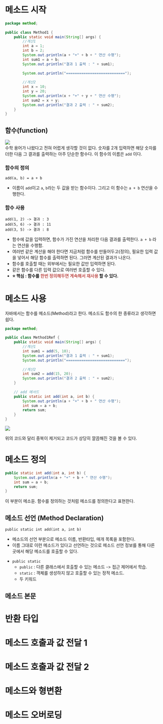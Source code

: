 # 메소드 시작
```java
package method;  
  
public class Method1 {  
    public static void main(String[] args) {  
        //계산1  
        int a = 1;  
        int b = 2;  
        System.out.println(a + "+" + b + " 연산 수행");  
        int sum1 = a + b;  
        System.out.println("결과 1 출력 : " + sum1);  
  
        System.out.println("===========================");  
  
        //계산2  
        int x = 10;  
        int y = 20;  
        System.out.println(x + "+" + y + " 연산 수행");  
        int sum2 = x + y;  
        System.out.println("결과 2 출력 : " + sum2);  
    }  
}
```

## 함수(function)
![](https://i.imgur.com/reEts5J.png) <br>
수학 용어가 나왔다고 전혀 어렵게 생각할 것이 없다. 숫자를 2개 입력하면 해당 숫자를 더한 다음 그 결과를 출력하는 아주 단순한 함수다. 이 함수의 이름은 `add` 이다.

### 함수의 정의
`add(a, b) = a + b`
- 이름이 `add`이고 `a`, `b`라는 두 값을 받는 함수이다. 그리고 이 함수는 `a + b` 연산을 수행한다.
### 함수 사용
``` text
add(1, 2) -> 결과 : 3
add(5, 6) -> 결과 : 11
add(3, 5) -> 결과 : 8
```
- 함수에 값을 입력하면, 함수가 가진 연산을 처리한 다음 결과를 출력한다. `a + b` 라는 연산을 수행함.
- 여러번 같은 계산을 해야 한다면 지금처럼 함수를 만들어두고(정의), 필요한 입력 값을 넣어서 해당 함수를 출력하면 된다. 그러면 계산된 결과가 나온다.
- 함수를 호출할 때는 외부에서는 필요한 값만 입력하면 된다.
- 같은 함수를 다른 입력 값으로 여러번 호출할 수 있다.
- **⭐️ 핵심 : 함수를 <font color="#c0504d">한번 정의해두면 계속해서 재사용</font> 할 수 있다.**

# 메소드 사용
자바에서는 함수를 메소드(Method)라고 한다. 메소드도 함수의 한 종류라고 생각하면 쉽다.

```java
package method;  
  
public class Method1Ref {  
    public static void main(String[] args) {  
        //계산1  
        int sum1 = add(5, 10);  
        System.out.println("결과 1 출력 : " + sum1);  
        System.out.println("===========================");  
  
        //계산2  
        int sum2 = add(15, 20);  
        System.out.println("결과 2 출력 : " + sum2);  
    }  
    
    // add 메서드  
    public static int add(int a, int b) {  
        System.out.println(a + "+" + b + " 연산 수행");  
        int sum = a + b;  
        return sum;  
    }  
}
```

![](https://i.imgur.com/beYJRXa.png)

위의 코드와 달리 중복이 제거되고 코드가 상당히 깔끔해진 것을 볼 수 있다.

# 메소드 정의
```java
public static int add(int a, int b) {  
    System.out.println(a + "+" + b + " 연산 수행");  
    int sum = a + b;  
    return sum;  
}
```
이 부분이 메소듣. 함수를 정의하는 것처럼 메소드를 정의한다고 표현한다.

## 메소드 선언 (Method Declaration)
`public static int add(int a, int b)`
- 메소드의 선언 부분으로 메소드 이름, 반환타입, 매개 목록을 포함한다.
- 이름 그대로 이런 메소드가 있다고 선언하는 것으로 메소드 선언 정보를 통해 다른 곳에서 해당 메소드를 호출할 수 있다.

+ `public static`
	+ `public` : 다른 클래스에서 호출할 수 있는 메소드 -> 접근 제어에서 학습.
	+ `static` : 객체를 생성하지 않고 호출할 수 있는 정적 메소드.
	+ 두 키워드
## 메소드 본문
# 반환  타입
# 메소드 호출과 값 전달 1
# 메소드 호출과 값 전달 2
# 메소드와 형변환
# 메소드 오버로딩